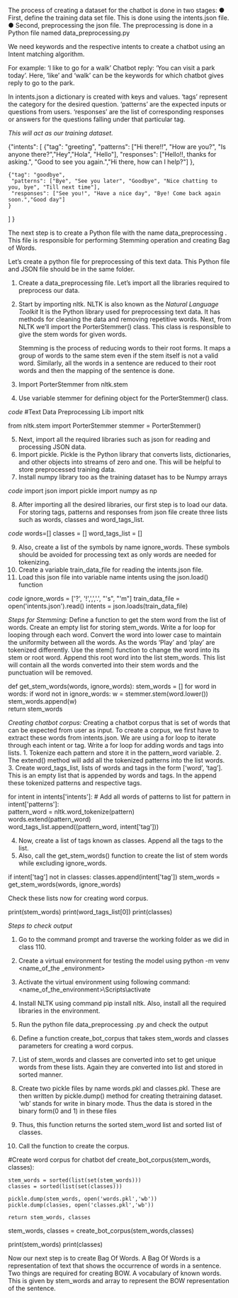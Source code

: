 The process of creating a dataset for the chatbot is done in two stages:
● First, define the training data set file.
This is done using the intents.json file.
● Second, preprocessing the json file.
The preprocessing is done in a Python file named data_preprocessing.py

We need keywords and the respective intents to create a chatbot using an Intent matching algorithm.

For example:
‘I like to go for a walk’
Chatbot reply:
‘You can visit a park today’.
Here, ‘like’ and ‘walk’ can be the keywords for which chatbot gives reply to go to the park.

In intents.json a dictionary is created with keys and values.
‘tags’ represent the category for the desired question.
‘patterns’ are the expected inputs or questions from users.
‘responses’ are the list of corresponding responses or answers for the questions falling under that particular tag.

_This will act as our training dataset._

{"intents": [
{"tag": "greeting",
"patterns": ["Hi there!!", "How are you?", "Is anyone there?","Hey","Hola", "Hello"],
"responses": ["Hello!!, thanks for asking.", "Good to see you again.","Hi there, how can I help?"]
},

    {"tag": "goodbye",
     "patterns": ["Bye", "See you later", "Goodbye", "Nice chatting to you, bye", "Till next time"],
     "responses": ["See you!", "Have a nice day", "Bye! Come back again soon.","Good day"]
    }

]
}

The next step is to create a Python file with the name data_preprocessing .
This file is responsible for performing Stemming operation and creating Bag of Words.

Let’s create a python file for preprocessing of this text data.
This Python file and JSON file should be in the same folder.

1. Create a data_preprocessing file.
   Let’s import all the libraries required to preprocess our data.

2. Start by importing nltk.
   NLTK is also known as the _Natural Language Toolkit_
   It is the Python library used for preprocessing text data.
   It has methods for cleaning the data and removing repetitive words.
   Next, from NLTK we’ll import the PorterStemmer() class.
   This class is responsible to give the stem words for given words.

   Stemming is the process of reducing words to their root forms.
   It maps a group of words to the same stem even if the stem itself is not a valid word.
   Similarly, all the words in a sentence are reduced to their root words and then the mapping of the sentence is done.

3. Import PorterStemmer from nltk.stem
4. Use variable stemmer for defining object for the PorterStemmer() class.

_code_
#Text Data Preprocessing Lib
import nltk

from nltk.stem import PorterStemmer
stemmer = PorterStemmer()

5. Next, import all the required libraries such as json for reading and processing JSON data.
6. Import pickle.
   Pickle is the Python library that converts lists, dictionaries, and other objects into streams of zero and one.
   This will be helpful to store preprocessed training data.
7. Install numpy library too as the training dataset has to be Numpy arrays

_code_
import json
import pickle
import numpy as np

8. After importing all the desired libraries, our first step is to load our data.
   For storing tags, patterns and responses from json file create three lists such as words, classes and word_tags_list.

_code_
words=[]
classes = []
word_tags_list = []

9. Also, create a list of the symbols by name ignore_words.
   These symbols should be avoided for processing text as only words are needed for tokenizing.
10. Create a variable train_data_file for reading the intents.json file.
11. Load this json file into variable name intents using the json.load() function

_code_
ignore_words = ['?', '!',',','.', "'s", "'m"]
train_data_file = open('intents.json').read()
intents = json.loads(train_data_file)

_Steps for Stemming:_
Define a function to get the stem word from the list of words.
Create an empty list for storing stem_words.
Write a for loop for looping through each word.
Convert the word into lower case to maintain the uniformity between all the words.
As the words ‘Play’ and ‘play’ are tokenized differently.
Use the stem() function to change the word into its stem or root word.
Append this root word into the list stem_words.
This list will contain all the words converted into their stem words and the punctuation will be removed.

def get_stem_words(words, ignore_words):
stem_words = []
for word in words:
if word not in ignore_words:
w = stemmer.stem(word.lower())
stem_words.append(w)  
 return stem_words

_Creating chatbot corpus:_
Creating a chatbot corpus that is set of words that can be expected from user as input.
To create a corpus, we first have to extract these words from intents.json.
We are using a for loop to iterate through each intent or tag.
Write a for loop for adding words and tags into lists. 1. Tokenize each pattern and store it in the pattern_word variable. 2. The extend() method will add all the tokenized patterns into the list words. 3. Create word_tags_list, lists of words and tags in the form [‘word’, ‘tag’].
This is an empty list that is appended by words and tags.
In the append these tokenized patterns and respective tags.

for intent in intents['intents']: # Add all words of patterns to list
for pattern in intent['patterns']:  
 pattern_word = nltk.word_tokenize(pattern)  
 words.extend(pattern_word)  
 word_tags_list.append((pattern_word, intent['tag']))

4. Now, create a list of tags known as classes. Append all the tags to the list.
5. Also, call the get_stem_words() function to create the list of stem words while excluding ignore_words.

if intent['tag'] not in classes:
classes.append(intent['tag'])
stem_words = get_stem_words(words, ignore_words)

Check these lists now for creating word corpus.

print(stem_words)
print(word_tags_list[0])
print(classes)

_Steps to check output_

1. Go to the command prompt and traverse the working folder as we did in class 110.
2. Create a virtual environment for testing the model using
   python -m venv <name_of_the \_environment>
3. Activate the virtual environment using following command:
   <name_of_the_environment>\Scripts\activate
4. Install NLTK using command pip install nltk. Also, install all the required libraries in the environment.
5. Run the python file data_preprocessing .py and check the output

6. Define a function create_bot_corpus that takes stem_words and classes parameters for creating a word corpus.
7. List of stem_words and classes are converted into set to get unique words from these lists.
   Again they are converted into list and stored in sorted manner.
8. Create two pickle files by name words.pkl and classes.pkl. These are then written by pickle.dump() method for creating thetraining dataset. ‘wb’ stands for write in binary mode. Thus the data is stored in the binary form(0 and 1) in these files

9. Thus, this function returns the sorted stem_word list and sorted list of classes.
10. Call the function to create the corpus.

#Create word corpus for chatbot
def create_bot_corpus(stem_words, classes):

    stem_words = sorted(list(set(stem_words)))
    classes = sorted(list(set(classes)))

    pickle.dump(stem_words, open('words.pkl','wb'))
    pickle.dump(classes, open('classes.pkl','wb'))

    return stem_words, classes

stem_words, classes = create_bot_corpus(stem_words,classes)

print(stem_words)
print(classes)

Now our next step is to create Bag Of Words.
A Bag Of Words is a representation of text that shows the occurrence of words in a sentence.
Two things are required for creating BOW.
A vocabulary of known words.
This is given by stem_words and array to represent the BOW representation of the sentence.
